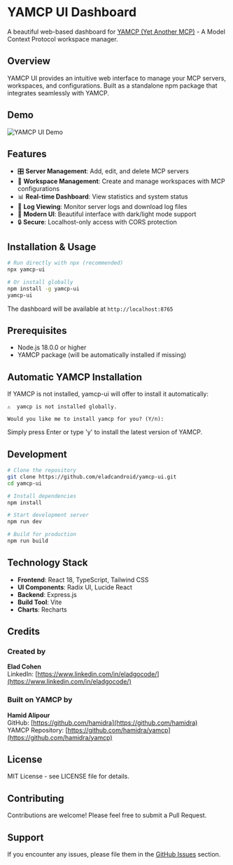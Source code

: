 # YAMCP UI Dashboard

A beautiful web-based dashboard for [YAMCP (Yet Another MCP)](https://github.com/hamidra/yamcp) - A Model Context Protocol workspace manager.

## Overview

YAMCP UI provides an intuitive web interface to manage your MCP servers, workspaces, and configurations. Built as a standalone npm package that integrates seamlessly with YAMCP.

## Demo

![YAMCP UI Demo](yamcp-ui-demo.gif)

## Features

- 🎛️ **Server Management**: Add, edit, and delete MCP servers
- 📁 **Workspace Management**: Create and manage workspaces with MCP configurations
- 📊 **Real-time Dashboard**: View statistics and system status
- 📝 **Log Viewing**: Monitor server logs and download log files
- 🎨 **Modern UI**: Beautiful interface with dark/light mode support
- 🔒 **Secure**: Localhost-only access with CORS protection

## Installation & Usage

```bash
# Run directly with npx (recommended)
npx yamcp-ui

# Or install globally
npm install -g yamcp-ui
yamcp-ui
```

The dashboard will be available at `http://localhost:8765`

## Prerequisites

- Node.js 18.0.0 or higher
- YAMCP package (will be automatically installed if missing)

## Automatic YAMCP Installation

If YAMCP is not installed, yamcp-ui will offer to install it automatically:

```
⚠️  yamcp is not installed globally.

Would you like me to install yamcp for you? (Y/n): 
```

Simply press Enter or type 'y' to install the latest version of YAMCP.

## Development

```bash
# Clone the repository
git clone https://github.com/eladcandroid/yamcp-ui.git
cd yamcp-ui

# Install dependencies
npm install

# Start development server
npm run dev

# Build for production
npm run build
```

## Technology Stack

- **Frontend**: React 18, TypeScript, Tailwind CSS
- **UI Components**: Radix UI, Lucide React
- **Backend**: Express.js
- **Build Tool**: Vite
- **Charts**: Recharts

## Credits

### Created by
**Elad Cohen**  
LinkedIn: [https://www.linkedin.com/in/eladgocode/](https://www.linkedin.com/in/eladgocode/)

### Built on YAMCP by
**Hamid Alipour**  
GitHub: [https://github.com/hamidra](https://github.com/hamidra)  
YAMCP Repository: [https://github.com/hamidra/yamcp](https://github.com/hamidra/yamcp)

## License

MIT License - see LICENSE file for details.

## Contributing

Contributions are welcome! Please feel free to submit a Pull Request.

## Support

If you encounter any issues, please file them in the [GitHub Issues](https://github.com/eladcandroid/yamcp-ui/issues) section. 